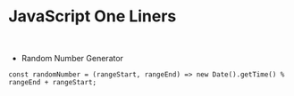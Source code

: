 # JavaScript One Liners

<br/>

- Random Number Generator
```JS
const randomNumber = (rangeStart, rangeEnd) => new Date().getTime() % rangeEnd + rangeStart;
```
